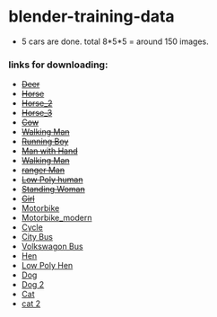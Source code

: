 # blender-training-data
* 5 cars are done. total 8\*5\*5 = around 150 images.




### links for downloading:
* ~~[Deer](https://www.blendswap.com/blends/view/21278)~~
* ~~[Horse](https://www.blendswap.com/blends/view/78140)~~
* ~~[Horse_2](https://www.blendswap.com/blends/view/76528)~~
* ~~[Horse_3](https://www.blendswap.com/blends/view/78658)~~
* ~~[Cow](https://www.blendswap.com/blends/view/67221)~~
* ~~[Walking Man](https://www.blendswap.com/blends/view/20564)~~
* ~~[Running Boy](https://www.blendswap.com/blends/view/24092)~~
* ~~[Man with Hand](https://www.blendswap.com/blends/view/67045)~~
* ~~[Walking Man](https://www.blendswap.com/blends/view/66412)~~
* ~~[ranger Man](https://www.blendswap.com/blends/view/71099)~~
* ~~[Low Poly human](https://www.blendswap.com/blends/view/71843)~~
* ~~[Standing Woman](https://www.blendswap.com/blends/view/66413)~~
* ~~[Girl](https://www.blendswap.com/blends/view/66416)~~
* [Motorbike](https://www.blendswap.com/blends/view/48422)
* [Motorbike_modern](https://www.blendswap.com/blends/view/66781)
* [Cycle](https://www.blendswap.com/blends/view/72436)
* [City Bus](https://www.blendswap.com/blends/view/47548)
* [Volkswagon Bus](https://www.blendswap.com/blends/view/48280)
* [Hen](https://www.blendswap.com/blends/view/76313)
* [Low Poly Hen](https://www.blendswap.com/blends/view/76321)
* [Dog](https://www.blendswap.com/blends/view/71960)
* [Dog 2](https://www.blendswap.com/blends/view/77864)
* [Cat](https://www.blendswap.com/blends/view/57118)
* [cat 2](https://www.blendswap.com/blends/view/86110)